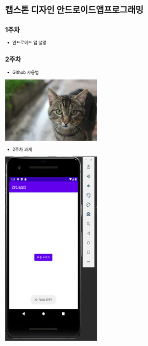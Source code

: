 # 캡스톤 디자인 안드로이드앱프로그래밍

## 1주차
  - 안드로이드 앱 설명

## 2주차
  - Github 사용법

<img width="300" height="200" src="./png/cat.jpg"></img>

  - 2주차 과제

<img width="300" height="600" src="./png/2ndstudy.png"></img>


